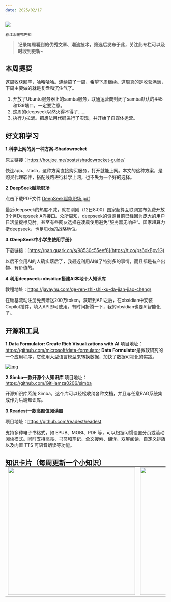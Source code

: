 ```yaml
---
date: 2025/02/17
---
```


<img src="https://weekly-liulei.oss-cn-beijing.aliyuncs.com/images/20250215204418172.jpeg"/>

<small>春江水暖鸭先知</small>  

>**记录每周看到的优秀文章、潮流技术，筛选后发布于此，关注此专栏可以及时收到更新~**  



## 本周提要

这周收获颇丰，哈哈哈哈。连续搞了一周，希望下周继续。这周真的是收获满满，下周主要做的就是复盘和沉住气了。

1. 开放了Ubuntu服务器上的samba服务，联通运营商封闭了samba默认的445和139端口，一定要注意。
2. 这周的deepseek以然火得不得了……
3. 执行力拉满。把想法用代码进行了实现，并开始了自媒体运营。


## 好文和学习

**1.科学上网的另一种方案-Shadowrocket**

原文链接：<https://houjoe.me/posts/shadowrocket-guide/>

快连app、stash，这种方案直接购买服务，打开就能上网。本文的这种方案，是购买代理软件，搭配线路进行科学上网，也不失为一个好的选择。  

**2.DeepSeek赋能职场**

点击下载PDF文件  <a href="https://weekly.liulei.org/public/pdf/DeepSeek赋能职场.pdf" target="_blank">DeepSeek赋能职场.pdf</a>  

最近deepseek的热度不减，就在刚刚（12日8:00）国家超算互联网宣布免费开放3个月Deepseek API接口。众所周知，deepseek的资源目前已经因为庞大的用户日活量捉襟见肘。甚至有些网友选择在凌晨使用避免“服务器无响应”。国家超算力挺deepseek，也足见ds的战略地位。

**3.《DeepSeek中小学生使用手册》**

下载链接：[https://pan.quark.cn/s/98530c55eef8](https://t.co/ps6okBpv1G)

以后不会用AI的人确实落后了，我最近利用AI做了特别多的事情，而且都是有产出物、有价值的。

**4.利用deepseek+obsidian搭建AI本地个人知识库**

教程地址：<https://javayhu.com/ge-ren-zhi-shi-ku-da-jian-jiao-cheng/>

在硅基流动注册免费赠送200万token，获取到API之后，在obsidian中安装Copilot插件，填入API即可使用。有时间折腾一下，我的obsidian也要AI智能化了。




## 开源和工具

**1.Data Formulator: Create Rich Visualizations with AI**
项目地址：<https://github.com/microsoft/data-formulator> 
**Data Formulator**是微软研究的一个应用程序，它使用大型语言模型来转换数据，加快了数据可视化的实践。

[![img](https://github.com/microsoft/data-formulator/raw/main/public/data-formulator-screenshot.png)](https://codespaces.new/microsoft/data-formulator?quickstart=1)

**2.Simba一款开源个人知识库**
项目地址：<https://github.com/GitHamza0206/simba>

开源知识库系统 Simba，这个库可以轻松收纳各种文档，并且与任意RAG系统集成作为后端知识库。

**3.Readest一款高颜值阅读器**

项目地址：<https://github.com/readest/readest>

支持多种电子书格式，如 EPUB、MOBI、PDF 等，可以根据习惯设置分页或滚动阅读模式。同时支持高亮、书签和笔记、全文搜索、翻译、双屏阅读、自定义排版以及内置 TTS 可语音朗读等功能。



## 知识卡片（每周更新一个小知识）

<table style="margin-top:-20px; border: 0;" >
    <tr>
        <td>
          <img src="https://weekly-liulei.oss-cn-beijing.aliyuncs.com/images/20250210091432578.jpeg" width="400"/>
        </td>
        <td>
			<img src="https://weekly-liulei.oss-cn-beijing.aliyuncs.com/images/20250210091506272.jpeg" width="400"/>
        </td>
        <td>
         <img src="https://weekly-liulei.oss-cn-beijing.aliyuncs.com/images/20250210091528816.jpeg" width="400"/>
        </td>
    </tr>
</table>
